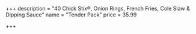 +++
description = "40 Chick Stix®, Onion Rings, French Fries, Cole Slaw & Dipping Sauce"
name = "Tender Pack"
price = 35.99

+++
